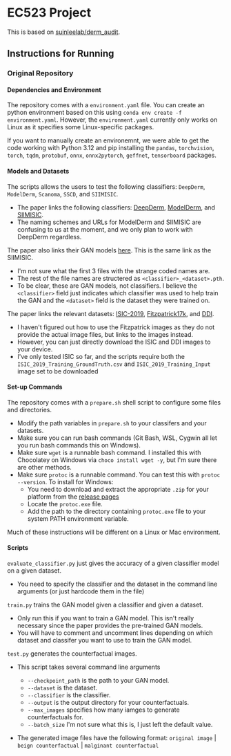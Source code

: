 # EC523 Project
This is based on [suinleelab/derm_audit](https://github.com/suinleelab/derm_audit).

## Instructions for Running

### Original Repository

#### Dependencies and Environment

The repository comes with a `environment.yaml` file. You can create an python environment based on this using `conda env create -f environment.yaml`. 
However, the `environment.yaml` currently only works on Linux as it specifies some Linux-specific packages.

If you want to manually create an environemnt, we were able to get the code working with Python 3.12 and pip installing the 
`pandas`, `torchvision`, `torch`, `tqdm`, `protobuf`, `onnx`, `onnx2pytorch`, `geffnet`, `tensorboard` packages.

#### Models and Datasets

The scripts allows the users to test the following classifiers: `DeepDerm`, `ModelDerm`, `Scanoma`, `SSCD`, and `SIIMISIC`. 
- The paper links the following classifiers: [DeepDerm](https://zenodo.org/records/6784279#.ZFrDc9LMK-Z), [ModelDerm](https://figshare.com/articles/code/Caffemodel_files_and_Python_Examples/5406223), 
and [SIIMISIC](https://zenodo.org/records/10049217).
- The naming schemes and URLs for ModelDerm and SIIMISIC are confusing to us at the moment, and we only plan to work with DeepDerm regardless. 

The paper also links their GAN models [here](https://zenodo.org/records/10049217). This is the same link as the SIIMISIC. 
- I'm not sure what the first 3 files with the strange coded names are.
- The rest of the file names are structered as `<classifier>_<dataset>.pth`.
- To be clear, these are GAN models, not classifiers. I believe the `<classifier>` field just indicates which classifier was used to help train the GAN and the `<dataset>` field is the dataset they were trained on.

The paper links the relevant datasets: [ISIC-2019](https://challenge.isic-archive.com/data/#2019), [Fitzpatrick17k](https://github.com/mattgroh/fitzpatrick17k), and [DDI](https://stanfordaimi.azurewebsites.net/datasets/35866158-8196-48d8-87bf-50dca81df965). 
- I haven't figured out how to use the Fitzpatrick images as they do not provide the actual image files, but links to the images instead. 
- However, you can just directly download the ISIC and DDI images to your device. 
- I've only tested ISIC so far, and the scripts require both the `ISIC_2019_Training_GroundTruth.csv` and `ISIC_2019_Training_Input` image set to be downloaded 



#### Set-up Commands
The repository comes with a `prepare.sh` shell script to configure some files and directories. 

- Modify the path variables in `prepare.sh` to your classifers and your datasets.
- Make sure you can run bash commands (Git Bash, WSL, Cygwin all let you run bash commands this on Windows).
- Make sure `wget` is a runnable bash command. I installed this with Chocolatey on Windows via `choco install wget -y`, but I'm sure there are other methods.
- Make sure `protoc` is a runnable command. You can test this with `protoc --version`. To install for Windows:
  - You need to download and extract the appropriate `.zip` for your platform from the [release pages](https://github.com/protocolbuffers/protobuf/releases)
  - Locate the `protoc.exe` file.
  - Add the path to the directory containing `protoc.exe` file to your system PATH environment variable.
 
Much of these instructions will be different on a Linux or Mac environment. 


#### Scripts
`evaluate_classifier.py` just gives the accuracy of a given classifier model on a given dataset.
- You need to specify the classifier and the dataset in the command line arguments (or just hardcode them in the file)

`train.py` trains the GAN model given a classifier and given a dataset.
- Only run this if you want to train a GAN model. This isn't really necessary since the paper provides the pre-trained GAN models.
- You will have to comment and uncomment lines depending on which dataset and classifer you want to use to train the GAN model.

`test.py` generates the counterfactual images.
- This script takes several command line arguments
  - `--checkpoint_path` is the path to your GAN model.
  - `--dataset` is the dataset.
  - `--classifier` is the classifier.
  - `--output` is the output directory for your counterfactuals.
  - `--max_images` specifies how many iamges to generate counterfactuals for.
  - `--batch_size` I'm not sure what this is, I just left the default value.
 
- The generated image files have the following format: `original image` | `beign counterfactual` | `malginant counterfactual`
